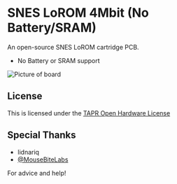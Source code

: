 # SNES LoROM 4Mbit (No Battery/SRAM)
An open-source SNES LoROM cartridge PCB.
- No Battery or SRAM support 

![Picture of board](https://media.discordapp.net/attachments/779179466324574241/909931394430554152/unknown.png?width=1025&height=379)

## License
This is licensed under the [TAPR Open Hardware License](www.tapr.org/OHL)

## Special Thanks 
- lidnariq
- [@MouseBiteLabs](https://mousebitelabs.com/)

For advice and help!
